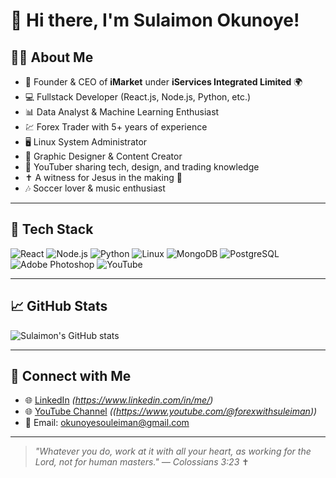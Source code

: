 # 👋 Hi there, I'm Sulaimon Okunoye!

## 🧑‍💻 About Me
- 🎯 Founder & CEO of **iMarket** under **iServices Integrated Limited** 🌍
- 💻 Fullstack Developer (React.js, Node.js, Python, etc.)
- 📊 Data Analyst & Machine Learning Enthusiast
- 💹 Forex Trader with 5+ years of experience
- 🖥️ Linux System Administrator
- 🎨 Graphic Designer & Content Creator
- 🎥 YouTuber sharing tech, design, and trading knowledge
- ✝️ A witness for Jesus in the making 🙏
- 🎶 Soccer lover & music enthusiast

---

## 🚀 Tech Stack
![React](https://img.shields.io/badge/React-20232A?style=for-the-badge&logo=react&logoColor=61DAFB)
![Node.js](https://img.shields.io/badge/Node.js-339933?style=for-the-badge&logo=nodedotjs&logoColor=white)
![Python](https://img.shields.io/badge/Python-3776AB?style=for-the-badge&logo=python&logoColor=white)
![Linux](https://img.shields.io/badge/Linux-FCC624?style=for-the-badge&logo=linux&logoColor=black)
![MongoDB](https://img.shields.io/badge/MongoDB-4EA94B?style=for-the-badge&logo=mongodb&logoColor=white)
![PostgreSQL](https://img.shields.io/badge/PostgreSQL-316192?style=for-the-badge&logo=postgresql&logoColor=white)
![Adobe Photoshop](https://img.shields.io/badge/Photoshop-31A8FF?style=for-the-badge&logo=adobephotoshop&logoColor=white)
![YouTube](https://img.shields.io/badge/YouTube-FF0000?style=for-the-badge&logo=youtube&logoColor=white)

---

## 📈 GitHub Stats
![Sulaimon's GitHub stats](https://github-readme-stats.vercel.app/api?username=Sulaimon-ade&show_icons=true&theme=radical)

---

## 🌟 Connect with Me
- 🌐 [LinkedIn](https://www.linkedin.com/) *(https://www.linkedin.com/in/me/)*
- 🌐 [YouTube Channel](https://www.youtube.com/) *((https://www.youtube.com/@forexwithsuleiman))*
- 📧 Email: okunoyesouleiman@gmail.com

---

> _"Whatever you do, work at it with all your heart, as working for the Lord, not for human masters." — Colossians 3:23_ ✝️
